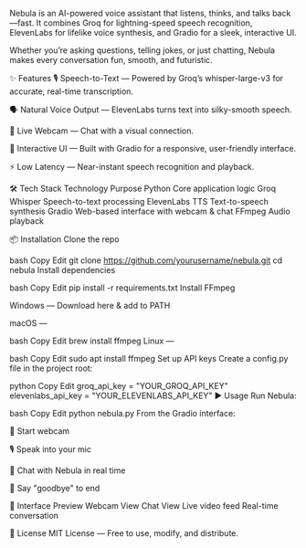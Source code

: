 Nebula is an AI-powered voice assistant that listens, thinks, and talks back—fast.
It combines Groq for lightning-speed speech recognition, ElevenLabs for lifelike voice synthesis, and Gradio for a sleek, interactive UI.

Whether you’re asking questions, telling jokes, or just chatting, Nebula makes every conversation fun, smooth, and futuristic.

✨ Features
🎙 Speech-to-Text — Powered by Groq’s whisper-large-v3 for accurate, real-time transcription.

🗣 Natural Voice Output — ElevenLabs turns text into silky-smooth speech.

📸 Live Webcam — Chat with a visual connection.

💬 Interactive UI — Built with Gradio for a responsive, user-friendly interface.

⚡ Low Latency — Near-instant speech recognition and playback.

🛠 Tech Stack
Technology	Purpose
Python	Core application logic
Groq Whisper	Speech-to-text processing
ElevenLabs TTS	Text-to-speech synthesis
Gradio	Web-based interface with webcam & chat
FFmpeg	Audio playback

📦 Installation
Clone the repo

bash
Copy
Edit
git clone https://github.com/yourusername/nebula.git
cd nebula
Install dependencies

bash
Copy
Edit
pip install -r requirements.txt
Install FFmpeg

Windows — Download here & add to PATH

macOS —

bash
Copy
Edit
brew install ffmpeg
Linux —

bash
Copy
Edit
sudo apt install ffmpeg
Set up API keys
Create a config.py file in the project root:

python
Copy
Edit
groq_api_key = "YOUR_GROQ_API_KEY"
elevenlabs_api_key = "YOUR_ELEVENLABS_API_KEY"
▶️ Usage
Run Nebula:

bash
Copy
Edit
python nebula.py
From the Gradio interface:

🎥 Start webcam

🎙 Speak into your mic

💬 Chat with Nebula in real time

🛑 Say "goodbye" to end

📸 Interface Preview
Webcam View	Chat View
Live video feed	Real-time conversation

📜 License
MIT License — Free to use, modify, and distribute.
